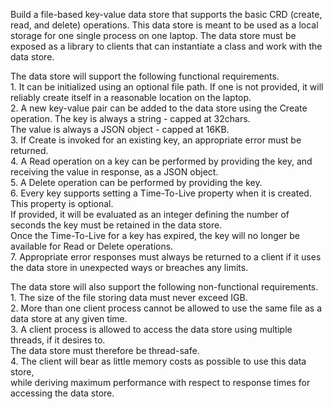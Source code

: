 Build a file-based key-value data store that supports the basic CRD (create, read, and delete) operations. 
This data store is meant to be used as a local storage for one single process on one laptop.
The data store must be exposed as a library to clients that can instantiate a class and work with the data store.


The data store will support the following functional requirements.  
    1. It can be initialized using an optional file path. If one is not provided, it will reliably create itself in a reasonable location on the laptop.        
    2. A new key-value pair can be added to the data store using the Create operation. The key is always a string - capped at 32chars.      
       The value is always a JSON object - capped at 16KB.      
    3. If Create is invoked for an existing key, an appropriate error must be returned.     
    4. A Read operation on a key can be performed by providing the key, and receiving the value in response, as a JSON object.      
    5. A Delete operation can be performed by providing the key.        
    6. Every key supports setting a Time-To-Live property when it is created. This property is optional.        
       If provided, it will be evaluated as an integer defining the number of seconds the key must be retained in the data store.       
       Once the Time-To-Live for a key has expired, the key will no longer be available for Read or Delete operations.      
    7. Appropriate error responses must always be returned to a client if it uses the data store in unexpected ways or breaches any limits.         
        
        
The data store will also support the following non-functional requirements.     
    1. The size of the file storing data must never exceed IGB.         
    2. More than one client process cannot be allowed to use the same file as a data store at any given time.       
    3. A client process is allowed to access the data store using multiple threads, if it desires to.       
       The data store must therefore be thread-safe.        
    4. The client will bear as little memory costs as possible to use this data store,      
       while deriving maximum performance with respect to response times for accessing the data store.      
    
